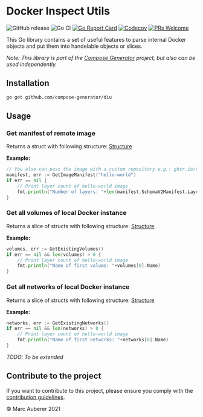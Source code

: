 # Docker Inspect Utils
![GitHub release](https://img.shields.io/github/v/release/compose-generator/diu?include_prereleases)
![Go CI](https://github.com/compose-generator/diu/workflows/Go%20CI/badge.svg)
[![Go Report Card](https://goreportcard.com/badge/github.com/compose-generator/diu)](https://goreportcard.com/report/github.com/compose-generator/diu)
[![Codecov](https://codecov.io/gh/compose-generator/diu/branch/main/graph/badge.svg?token=0EoAPqmDCv)](https://codecov.io/gh/compose-generator/diu)
[![PRs Welcome](https://img.shields.io/badge/PRs-welcome-brightgreen.svg?style=flat-square)](http://makeapullrequest.com)

This Go library contains a set of useful features to parse internal Docker objects and put them into handelable objects or slices.

*Note: This library is part of the [Compose Generator](https://github.com/compose-generator/compose-generator) project, but also can be used independently.*

## Installation
```sh
go get github.com/compose-generator/diu
```

## Usage
### Get manifest of remote image
Returns a struct with following structure: [Structure](model/manifest.go)

**Example:**
```go
// You also can pass the image with a custom repository e.g.: ghcr.io/compose-generator/compose-generator
manifest, err := GetImageManifest("hello-world")
if err == nil {
    // Print layer count of hello-world image
    fmt.println("Number of layers: "+len(manifest.SchemaV2Manifest.Layers))
}
```

### Get all volumes of local Docker instance
Returns a slice of structs with following structure: [Structure](model/volume.go)

**Example:**
```go
volumes, err := GetExistingVolumes()
if err == nil && len(volumes) > 0 {
    // Print layer count of hello-world image
    fmt.println("Name of first volume: "+volumes[0].Name)
}
```

### Get all networks of local Docker instance
Returns a slice of structs with following structure: [Structure](model/network.go)

**Example:**
```go
networks, err := GetExistingNetworks()
if err == nil && len(networks) > 0 {
    // Print layer count of hello-world image
    fmt.println("Name of first networks: "+networks[0].Name)
}
```

*TODO: To be extended*

## Contribute to the project
If you want to contribute to this project, please ensure you comply with the [contribution guidelines](CONTRIBUTING.md).

© Marc Auberer 2021